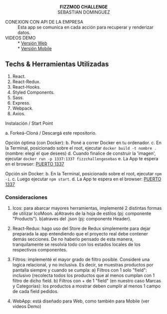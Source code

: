 
<div align="center"><strong>FIZZMOD CHALLENGE</strong></div>
<div align="center">SEBASTIAN DOMINGUEZ</div>
<dl>

  <dt>CONEXION CON API DE LA EMPRESA</dt>

  <dd>Esta app se comunica en cada acción para recuperar y renderizar datos.</dd>


  <dt>VIDEOS DEMO</dt>

  <dd>* <a href="https://www.dropbox.com/s/07ufmanti9o9a1b/vidWeb.mov?dl=0">Versión Web</a></dd>
  <dd>* <a href="https://www.dropbox.com/s/9mzswszthrh0v9z/vidMobile.mov?dl=0">Versión Mobile</a></dd>

</dl>


## Techs & Herramientas Utilizadas

1.  React.<br />
2.  React-Redux.<br />
3.  React-Hooks.<br />
4.  Styled Components.<br />
5.  Sass.<br />
6.  Express.<br />
7.  Webpack.<br />
8.  Axios.<br />


<dt>Instalación / Start Point</dt>

a. Forkeá-Cloná / Descargá este repositorio.

Opción óptima (con Docker):
b. Poné a correr Docker en tu ordenador.
c. En la Terminal, posicionado sobre el root, ejecutar `docker build -t nombre .` (nombre: elegí el que desees)
d. Cuando finalice de construir la 'imagen', ejecutar `docker run -p 1337:1337 fizzchallengesebas`
e. La App te espera en el browser: <a href="http://localhost:1337/">PUERTO 1337</a>

Opción sin Docker:
b. En la Terminal, posicionado sobre el root, ejecutar `npm -i`.
c. Luego ejecutar `npm start`.
d. La App te espera en el browser: <a href="http://localhost:1337/">PUERTO 1337</a>



### Consideraciones

1) Icos: para abarcar mayores herramientas, implementé 2 distintas formas de utilizar IcoMoon. 
   a)Através de la hoja de estilos (pj: componente "Products").
   b)atraves del .json (pj: componente Header).

2) React-Redux: hago uso del Store de Redux simplemente para dejar preparada la app entendiendo que el proyecto real debe contener demás secciones. De no haberlo pensado de esta manera, tranquilamente se resolvía todo con los estados locales de los respectivos componentes.

3) Filtros: implementé el mayor grado de filtro posible. Consideré una logica relacional, y no inclusiva. Es decir, se muestras productos por pantalla siempre y cuando se cumpla:
   a) Filtros con 1 solo "field": inclusivo (recolecta todos los productos que al menos cumplan con 1 filtro de dicho field.
   b) Filtros con + de 1 "field" (en nuestro caso Marcas y Categorías): los productos a mostrar deben cumplir al menos 1 campo de cada field pedidos.

4) WebApp: está diseñado para Web, como también para Mobile (ver videos Demo)